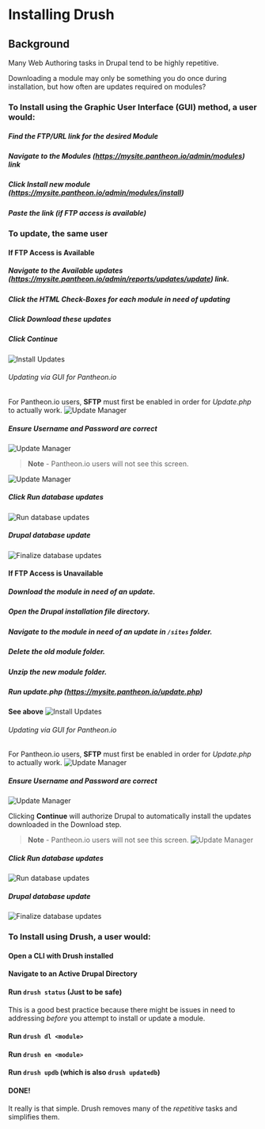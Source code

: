 # Installing Drush

## Background
Many Web Authoring tasks in Drupal tend to be highly repetitive.

Downloading a module may only be something you do once during installation, but how often are updates required on modules?

### To Install using the Graphic User Interface (GUI) method, a user would:

##### Find the FTP/URL link for the desired Module
##### Navigate to the **Modules** (*https://mysite.pantheon.io/admin/modules*) link
##### Click **Install new module** (*https://mysite.pantheon.io/admin/modules/install*)
##### Paste the link (if FTP access is available)

### To update, the same user

#### If FTP Access is Available
##### Navigate to the **Available updates** (*https://mysite.pantheon.io/admin/reports/updates/update*) link.
##### Click the HTML Check-Boxes for each module in need of updating
##### Click **Download these updates**

##### Click **Continue**
![Install Updates](../../../images/appendix/updates/ftp-update-1.JPG)

###### Updating via GUI for Pantheon.io
For Pantheon.io users, **SFTP** must first be enabled in order for *Update.php* to actually work.
![Update Manager](../../../images/appendix/updates/ftp-update-3.JPG)

##### Ensure Username and Password are correct
![Update Manager](../../../images/appendix/updates/ftp-update-2.JPG)

> **Note** - Pantheon.io users will not see this screen.

![Update Manager](../../../images/appendix/updates/ftp-update-4.JPG)

##### Click **Run database updates**
![Run database updates](../../../images/appendix/updates/ftp-update-5.JPG)

##### Drupal database update
![Finalize database updates](../../../images/appendix/updates/ftp-update-7.JPG)

#### If FTP Access is Unavailable
##### Download the module in need of an update.
##### Open the Drupal installation file directory.
##### Navigate to the module in need of an update in ```/sites``` folder.
##### Delete the old module folder.
##### Unzip the new module folder.
##### Run update.php (*https://mysite.pantheon.io/update.php*)
**See above**
![Install Updates](../../../images/appendix/updates/ftp-update-1.JPG)

###### Updating via GUI for Pantheon.io
For Pantheon.io users, **SFTP** must first be enabled in order for *Update.php* to actually work.
![Update Manager](../../../images/appendix/updates/ftp-update-3.JPG)

##### Ensure Username and Password are correct
![Update Manager](../../../images/appendix/updates/ftp-update-2.JPG)

Clicking **Continue** will authorize Drupal to automatically install the updates downloaded in the Download step.
> **Note** - Pantheon.io users will not see this screen.
![Update Manager](../../../images/appendix/updates/ftp-update-4.JPG)

##### Click **Run database updates**
![Run database updates](../../../images/appendix/updates/ftp-update-5.JPG)

##### Drupal database update
![Finalize database updates](../../../images/appendix/updates/ftp-update-7.JPG)



### To Install using Drush, a user would:

#### Open a CLI with Drush installed

#### Navigate to an Active Drupal Directory

#### Run ```drush status``` (Just to be safe)
This is a good best practice because there might be issues in need to addressing *before* you attempt to install or update a module.

#### Run ```drush dl <module>```

#### Run ```drush en <module>```

#### Run ```drush updb``` (which is also ```drush updatedb```)

#### DONE!

It really is that simple. Drush removes many of the *repetitive* tasks and simplifies them.
